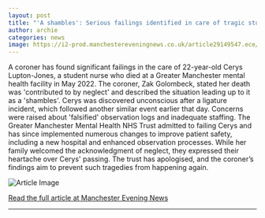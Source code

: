 ```yaml
---
layout: post
title: "'A shambles': Serious failings identified in care of tragic student nurse on mental health ward as coroner records 'neglect' conclusion"
author: archie
categories: news
image: https://i2-prod.manchestereveningnews.co.uk/article29149547.ece/ALTERNATES/s1200/0_HVR_MEN_131023_ceryslj_2.jpg
---
```

A coroner has found significant failings in the care of 22-year-old Cerys Lupton-Jones, a student nurse who died at a Greater Manchester mental health facility in May 2022. The coroner, Zak Golombeck, stated her death was 'contributed to by neglect' and described the situation leading up to it as a 'shambles'. Cerys was discovered unconscious after a ligature incident, which followed another similar event earlier that day. Concerns were raised about 'falsified' observation logs and inadequate staffing. The Greater Manchester Mental Health NHS Trust admitted to failing Cerys and has since implemented numerous changes to improve patient safety, including a new hospital and enhanced observation processes. While her family welcomed the acknowledgment of neglect, they expressed their heartache over Cerys' passing. The trust has apologised, and the coroner’s findings aim to prevent such tragedies from happening again.

![Article Image](https://i2-prod.manchestereveningnews.co.uk/article29149547.ece/ALTERNATES/s1200/0_HVR_MEN_131023_ceryslj_2.jpg)

[Read the full article at Manchester Evening News](https://www.manchestereveningnews.co.uk/news/greater-manchester-news/a-shambles-serious-failings-identified-32721355)

---
